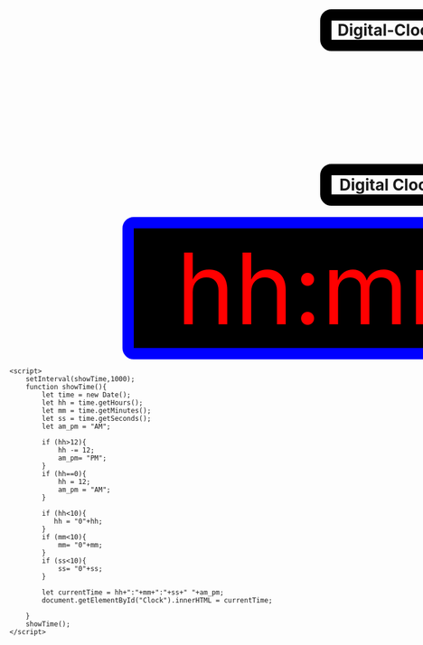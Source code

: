# Digital-Clock

<!DOCTYPE html>
<html lang="en">
<head>
    <meta charset="UTF-8">
    <meta http-equiv="X-UA-Compatible" content="IE=edge">
    <meta name="viewport" content="width=device-width, initial-scale=1.0">
    <title>Digital Clock</title>
</head>
<style>
    
    *{
        background-color: gainsboro;
    }
    #Clock{
        font-size: 175px;
        background-color: black;
        color: red;
        width: 950px;
        margin-left: 200px;
        margin-top: 20px;
        text-align: center;
        border: 20px solid blue;
        border-radius: 20px;
    }
    h1{
        text-align: center;
        width: 200px;
        border: 20px solid black;
        margin-left: 550px;
        margin-top: 200px;
        border-radius: 20px;
    }
</style>
<link rel="favicon" href="favicon.png">
<body>
    <h1>Digital Clock</h1>
    <div id="Clock">hh:mm:ss</div>
    
    <script>
        setInterval(showTime,1000);
        function showTime(){
            let time = new Date();
            let hh = time.getHours();
            let mm = time.getMinutes();
            let ss = time.getSeconds();
            let am_pm = "AM";

            if (hh>12){
                hh -= 12; 
                am_pm= "PM";
            }
            if (hh==0){
                hh = 12;
                am_pm = "AM";
            }

            if (hh<10){
               hh = "0"+hh;
            }
            if (mm<10){
                mm= "0"+mm;
            }
            if (ss<10){
                ss= "0"+ss;
            }

            let currentTime = hh+":"+mm+":"+ss+" "+am_pm;
            document.getElementById("Clock").innerHTML = currentTime;

        }
        showTime();
    </script>
</body>
</html>
